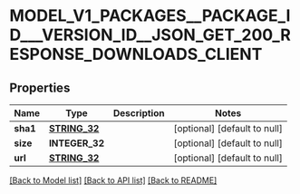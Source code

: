 # MODEL_V1_PACKAGES__PACKAGE_ID___VERSION_ID__JSON_GET_200_RESPONSE_DOWNLOADS_CLIENT

## Properties
Name | Type | Description | Notes
------------ | ------------- | ------------- | -------------
**sha1** | [**STRING_32**](STRING_32.md) |  | [optional] [default to null]
**size** | **INTEGER_32** |  | [optional] [default to null]
**url** | [**STRING_32**](STRING_32.md) |  | [optional] [default to null]

[[Back to Model list]](../README.md#documentation-for-models) [[Back to API list]](../README.md#documentation-for-api-endpoints) [[Back to README]](../README.md)



